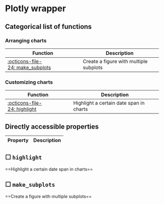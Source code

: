 
Plotly wrapper
===============
    


Categorical list of functions
-------------------------------

### Arranging charts ###

Function | Description
----------|------------
[:octicons-file-24:&nbsp;make_subplots](#make_subplots) | Create a figure with multiple subplots


### Customizing charts ###

Function | Description
----------|------------
[:octicons-file-24:&nbsp;highlight](#highlight) | Highlight a certain date span in charts





Directly accessible properties
------------------------------

Property | Description
----------|------------



☐ `highlight`
---------------

==Highlight a certain date span in charts==
    



☐ `make_subplots`
-------------------

==Create a figure with multiple subplots==
    